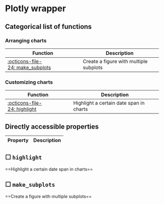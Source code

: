 
Plotly wrapper
===============
    


Categorical list of functions
-------------------------------

### Arranging charts ###

Function | Description
----------|------------
[:octicons-file-24:&nbsp;make_subplots](#make_subplots) | Create a figure with multiple subplots


### Customizing charts ###

Function | Description
----------|------------
[:octicons-file-24:&nbsp;highlight](#highlight) | Highlight a certain date span in charts





Directly accessible properties
------------------------------

Property | Description
----------|------------



☐ `highlight`
---------------

==Highlight a certain date span in charts==
    



☐ `make_subplots`
-------------------

==Create a figure with multiple subplots==
    